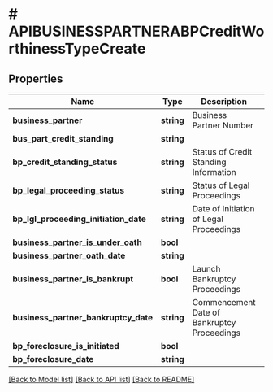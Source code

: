 # # APIBUSINESSPARTNERABPCreditWorthinessTypeCreate

## Properties

Name | Type | Description | Notes
------------ | ------------- | ------------- | -------------
**business_partner** | **string** | Business Partner Number |
**bus_part_credit_standing** | **string** |  | [optional]
**bp_credit_standing_status** | **string** | Status of Credit Standing Information | [optional]
**bp_legal_proceeding_status** | **string** | Status of Legal Proceedings | [optional]
**bp_lgl_proceeding_initiation_date** | **string** | Date of Initiation of Legal Proceedings | [optional]
**business_partner_is_under_oath** | **bool** |  | [optional]
**business_partner_oath_date** | **string** |  | [optional]
**business_partner_is_bankrupt** | **bool** | Launch Bankruptcy Proceedings | [optional]
**business_partner_bankruptcy_date** | **string** | Commencement Date of Bankruptcy Proceedings | [optional]
**bp_foreclosure_is_initiated** | **bool** |  | [optional]
**bp_foreclosure_date** | **string** |  | [optional]

[[Back to Model list]](../../README.md#models) [[Back to API list]](../../README.md#endpoints) [[Back to README]](../../README.md)
